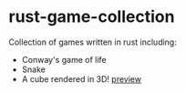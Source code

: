 # rust-game-collection
Collection of games written in rust including:
- Conway's game of life
- Snake
- A cube rendered in 3D!
[preview](https://user-images.githubusercontent.com/71632547/191993350-f4144601-974c-4047-be15-5010eda4c427.png)
